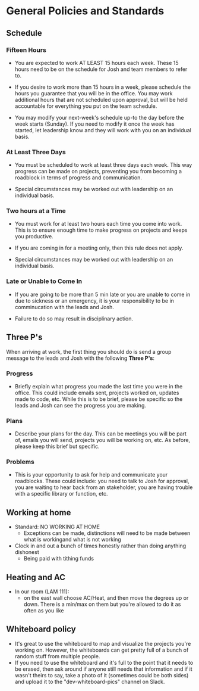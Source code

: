# General Policies and Standards

## Schedule
### Fifteen Hours

* You are expected to work AT LEAST 15 hours each week. These 15 hours need to be on the schedule for Josh and team members to refer to. 

* If you desire to work more than 15 hours in a week, please schedule the hours you guarantee that you will be in the office. You may work additional hours that are not scheduled upon approval, but will be held accountable for everything you put on the team schedule.

* You may modify your next-week's schedule up-to the day before the week starts (Sunday). If you need to modify it once the week has started, let leadership know and they will work with you on an individual basis.

### At Least Three Days
* You must be scheduled to work at least three days each week. This way progress can be made on projects, preventing you from becoming a roadblock in terms of progress and communication.

* Special circumstances may be worked out with leadership on an individual basis.

### Two hours at a Time
* You must work for at least two hours each time you come into work. This is to ensure enough time to make progress on projects and keeps you productive.

* If you are coming in for a meeting only, then this rule does not apply. 

* Special circumstances may be worked out with leadership on an individual basis.

### Late or Unable to Come In
* If you are going to be more than 5 min late or you are unable to come in due to sickness or an emergency, it is your responsibility to be in comminucation with the leads and Josh.

* Failure to do so may result in disciplinary action.

## Three P's
When arriving at work, the first thing you should do is send a group message to the leads and Josh with the following **Three P's**:

### Progress
* Briefly explain what progress you made the last time you were in the office. This could include emails sent, projects worked on, updates made to code, etc. While this is to be brief, please be specific so the leads and Josh can see the progress you are making.

### Plans
* Describe your plans for the day. This can be meetings you will be part of, emails you will send, projects you will be working on, etc. As before, please keep this brief but specific.

### Problems
* This is your opportunity to ask for help and communicate your roadblocks. These could include: you need to talk to Josh for approval, you are waiting to hear back from an stakeholder, you are having trouble with a specific library or function, etc.


## Working at home
* Standard: NO WORKING AT HOME
    * Exceptions can be made, distinctions will need to be made between what is workingand what is not working
* Clock in and out a bunch of times honestly rather than doing anything dishonest
    * Being paid with tithing funds  

## Heating and AC
* In our room (LAM 111):
    * on the east wall choose AC/Heat, and then move the degrees up or down. There is a min/max on them but you're allowed to do it as often as you like

## Whiteboard policy
* It's great to use the whiteboard to map and visualize the projects you're working on. However, the whiteboards can get pretty full of a bunch of random stuff from multiple people. 
* If you need to use the whiteboard and it's full to the point that it needs to be erased, then ask around if anyone still needs that information and if it wasn't theirs to say, take a photo of it (sometimes could be both sides) and upload it to the "dev-whiteboard-pics" channel on Slack.

<!-- 8.  How to get office supplies
    1.  The drawers next to Station F in our office have supplies for our team.
    1.  LAM 118 - Sister Tonks' office has refills for office supplies, just go to that office and tell her where you work and she will get you the supplies you need. -->
